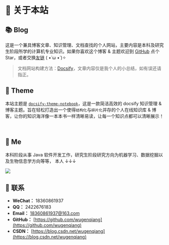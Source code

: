 # 🎉 关于本站

## 📚 Blog

这是一个兼具博客文章、知识管理、文档查找的个人网站，主要内容是本科及研究生阶段所学的计算机专业知识。如果你喜欢这个博客 & 主题欢迎到 [GitHub](https://github.com/wugenqiang/NoteBook) 点个 Star，或者交换[友链](https://notebook.js.org/#/Friends/) ( •̀ ω •́ )✧

> 文档网站构建方法：[Docsify](/docsify/)，文章内容仅是我个人的小总结，如有误还请指正。

## 🎨 Theme

本站主题是 [`docsify-theme-notebook`](https://github.com/wugenqiang/NoteBook)，这是一款简洁高效的 docsify 知识管理 & 博客主题。旨在轻松打造出一个使得`结构化`与`碎片化`并存的个人在线知识库 & 博客，让你的知识海洋像一本本书一样清晰易读，让每一个知识点都可以清晰展示！ 

<img src="https://img.shields.io/github/stars/wugenqiang/NoteBook" data-origin="https://img.shields.io/github/stars/wugenqiang/NoteBook" alt=""> 
<img src="https://img.shields.io/github/forks/wugenqiang/NoteBook" data-origin="https://img.shields.io/github/forks/wugenqiang/NoteBook" alt="">



## 🐼 Me

本科阶段从事 Java 软件开发工作，研究生阶段研究方向为机器学习、数据挖掘以及生物信息学方向等等， 本人 ↓↓↓

![](https://gitee.com/wugenqiang/PictureBed/raw/master/NoteBook/20200617115404.jpg)

## 💌 联系

- **WeChat：** 18360861937
- **QQ：** 2422676183
- **Email：** 18360861937@163.com
- **GitHub：** [https://github.com/wugenqiang](https://github.com/wugenqiang)
- **CSDN：** [https://blog.csdn.net/wugenqiang](https://blog.csdn.net/wugenqiang)